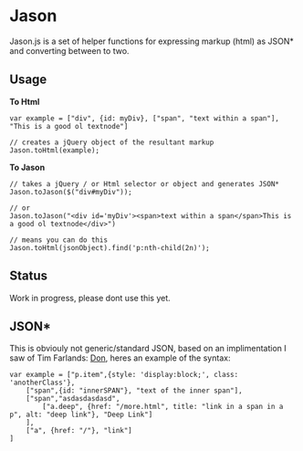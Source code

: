 Jason
======

Jason.js is a set of helper functions for expressing markup (html) as JSON* and converting between to two.


Usage
-----

**To Html**	

	var example = ["div", {id: myDiv}, ["span", "text within a span"], "This is a good ol textnode"]

	// creates a jQuery object of the resultant markup
	Jason.toHtml(example);


**To Jason**

	// takes a jQuery / or Html selector or object and generates JSON*
	Jason.toJason($("div#myDiv"));

	// or
	Jason.toJason("<div id='myDiv'><span>text within a span</span>This is a good ol textnode</div>")

	// means you can do this
	Jason.toHtml(jsonObject).find('p:nth-child(2n)');



Status
-------

Work in progress, please dont use this yet.



JSON*
------

This is obviouly not generic/standard JSON, based on an implimentation I saw of Tim Farlands: [Don](https://github.com/twfarland/don), heres an example of the syntax:

	
	var example = ["p.item",{style: 'display:block;', class: 'anotherClass'},
		["span",{id: "innerSPAN"}, "text of the inner span"],
		["span","asdasdasdasd",
			["a.deep", {href: "/more.html", title: "link in a span in a p", alt: "deep link"}, "Deep Link"]
		],
		["a", {href: "/"}, "link"]
	]
